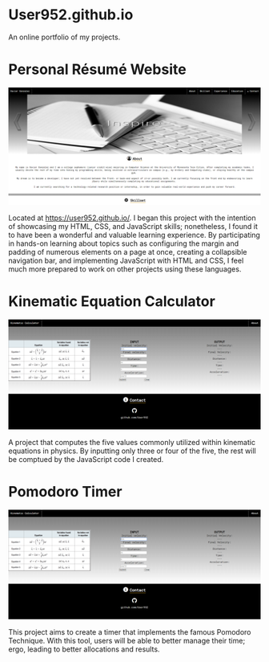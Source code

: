 # User952.github.io
An online portfolio of my projects.

# Personal Résumé Website
![alt text](README_Pictures/personal_resume_website.png)

Located at https://user952.github.io/. I began this project with the intention of showcasing my HTML, CSS, and JavaScript skills;
nonetheless, I found it to have been a wonderful and valuable learning experience. By participating in hands-on learning about topics such 
as configuring the margin and padding of numerous elements on a page at once, creating a collapsible navigation bar, and implementing 
JavaScript with HTML and CSS, I feel much more prepared to work on other projects using these languages.

# Kinematic Equation Calculator
![alt text](README_Pictures/kinematic_calculator.PNG)

A project that computes the five values commonly utilized within kinematic equations in physics. By inputting only three or four of the five, the rest will be comptued by the JavaScript code I created.

# Pomodoro Timer
![alt text](README_Pictures/kinematic_calculator.PNG)

This project aims to create a timer that implements the famous Pomodoro Technique. With this tool, users will be able to better manage their time; ergo, leading to better allocations and results.
